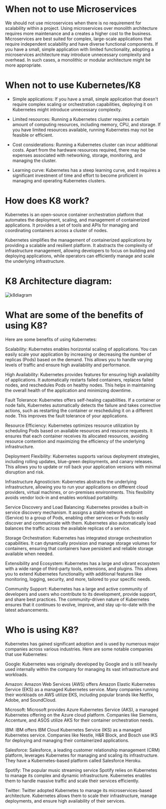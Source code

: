 #
# When not to use Microservices

We should not use microservices when there is no requirement for scalability within a project. Using microservices over monolith architecture requires more maintenance and a creates a higher cost to the business. Microservices are best suited for complex, large-scale applications that require independent scalability and have diverse functional components. If you have a small, simple application with limited functionality, adopting a microservices architecture may introduce unnecessary complexity and overhead. In such cases, a monolithic or modular architecture might be more appropriate.

#
# When not to use Kubernetes/K8

- Simple applications: If you have a small, simple application that doesn't require complex scaling or orchestration capabilities, deploying it on Kubernetes might introduce unnecessary complexity.

- Limited resources: Running a Kubernetes cluster requires a certain amount of computing resources, including memory, CPU, and storage. If you have limited resources available, running Kubernetes may not be feasible or efficient. 

- Cost considerations: Running a Kubernetes cluster can incur additional costs. Apart from the hardware resources required, there may be expenses associated with networking, storage, monitoring, and managing the cluster.

- Learning curve: Kubernetes has a steep learning curve, and it requires a significant investment of time and effort to become proficient in managing and operating Kubernetes clusters. 

#
# How does K8 work?

Kubernetes is an open-source container orchestration platform that automates the deployment, scaling, and management of containerized applications. It provides a set of tools and APIs for managing and coordinating containers across a cluster of nodes.

Kubernetes simplifies the management of containerized applications by providing a scalable and resilient platform. It abstracts the complexity of infrastructure management, allowing developers to focus on building and deploying applications, while operators can efficiently manage and scale the underlying infrastructure.

#
# K8 Architecture diagram:
![k8diagram](https://github.com/JakeGillatt/Kubernetes/assets/129315605/70297efc-4984-456b-b38e-2b5b557294bf)

#
# What are some of the benefits of using K8?

Here are some benefits of using Kubernetes:

Scalability: Kubernetes enables horizontal scaling of applications. You can easily scale your application by increasing or decreasing the number of replicas (Pods) based on the demand. This allows you to handle varying levels of traffic and ensure high availability and performance.

High Availability: Kubernetes provides features for ensuring high availability of applications. It automatically restarts failed containers, replaces failed nodes, and reschedules Pods on healthy nodes. This helps in maintaining the overall health of the application and minimizing downtime.

Fault Tolerance: Kubernetes offers self-healing capabilities. If a container or node fails, Kubernetes automatically detects the failure and takes corrective actions, such as restarting the container or rescheduling it on a different node. This improves the fault tolerance of your applications.

Resource Efficiency: Kubernetes optimizes resource utilization by scheduling Pods based on available resources and resource requests. It ensures that each container receives its allocated resources, avoiding resource contention and maximizing the efficiency of the underlying infrastructure.

Deployment Flexibility: Kubernetes supports various deployment strategies, including rolling updates, blue-green deployments, and canary releases. This allows you to update or roll back your application versions with minimal disruption and risk.

Infrastructure Agnosticism: Kubernetes abstracts the underlying infrastructure, allowing you to run your applications on different cloud providers, virtual machines, or on-premises environments. This flexibility avoids vendor lock-in and enables workload portability.

Service Discovery and Load Balancing: Kubernetes provides a built-in service discovery mechanism. It assigns a stable network endpoint (Service) to a group of Pods, enabling other services or Pods to easily discover and communicate with them. Kubernetes also automatically load balances the traffic across the available replicas of a service.

Storage Orchestration: Kubernetes has integrated storage orchestration capabilities. It can dynamically provision and manage storage volumes for containers, ensuring that containers have persistent and reliable storage available when needed.

Extensibility and Ecosystem: Kubernetes has a large and vibrant ecosystem with a wide range of third-party tools, extensions, and plugins. This allows you to extend Kubernetes functionality with additional features like monitoring, logging, security, and more, tailored to your specific needs.

Community Support: Kubernetes has a large and active community of developers and users who contribute to its development, provide support, and share best practices. The community-driven nature of Kubernetes ensures that it continues to evolve, improve, and stay up-to-date with the latest advancements.

#
# Who is using K8?

Kubernetes has gained significant adoption and is used by numerous major companies across various industries. Here are some notable companies that use Kubernetes:

Google: Kubernetes was originally developed by Google and is still heavily used internally within the company for managing its vast infrastructure and workloads.

Amazon: Amazon Web Services (AWS) offers Amazon Elastic Kubernetes Service (EKS) as a managed Kubernetes service. Many companies running their workloads on AWS utilize EKS, including popular brands like Netflix, Adobe, and SoundCloud.

Microsoft: Microsoft provides Azure Kubernetes Service (AKS), a managed Kubernetes offering on the Azure cloud platform. Companies like Siemens, Accenture, and ASOS utilize AKS for their container orchestration needs.

IBM: IBM offers IBM Cloud Kubernetes Service (IKS) as a managed Kubernetes service. Companies like Nestle, H&R Block, and Bosch use IKS for deploying and managing their containerized applications.

Salesforce: Salesforce, a leading customer relationship management (CRM) platform, leverages Kubernetes for managing and scaling its infrastructure. They have a Kubernetes-based platform called Salesforce Heroku.

Spotify: The popular music streaming service Spotify relies on Kubernetes to manage its complex and dynamic infrastructure. Kubernetes enables them to handle massive traffic and scale their services efficiently.

Twitter: Twitter adopted Kubernetes to manage its microservices-based architecture. Kubernetes allows them to scale their infrastructure, manage deployments, and ensure high availability of their services.
